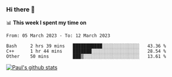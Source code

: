 ### Hi there 👋

📊 **This week I spent my time on**
<!--START_SECTION:waka-->

```text
From: 05 March 2023 - To: 12 March 2023

Bash     2 hrs 39 mins   ███████████░░░░░░░░░░░░░░   43.36 %
C++      1 hr 44 mins    ███████░░░░░░░░░░░░░░░░░░   28.54 %
Other    50 mins         ███▒░░░░░░░░░░░░░░░░░░░░░   13.61 %
```

<!--END_SECTION:waka-->


[![Paul's github stats](https://github-readme-stats.vercel.app/api?username=mickeyouyou&theme=dracula&show_icons=true)](https://github.com/anuraghazra/github-readme-stats)
